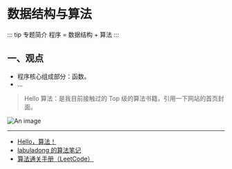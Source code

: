 # 数据结构与算法

::: tip 专题简介
程序 = 数据结构 + 算法
:::

## 一、观点

- 程序核心组成部分：函数。
- ...

> Hello 算法：是我目前接触过的 Top 级的算法书籍，引用一下网站的首页封面。

![An image](/images/algorithm/hello.png)

---

- [Hello，算法！](https://www.hello-algo.com/)
- [labuladong 的算法笔记](https://labuladong.online/algo/)
- [算法通关手册（LeetCode）](https://algo.itcharge.cn/)
